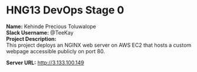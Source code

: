 # HNG13 DevOps Stage 0

**Name:** Kehinde Precious Toluwalope  
**Slack Username:** @TeeKay   
**Project Description:**  
This project deploys an NGINX web server on AWS EC2 that hosts a custom webpage accessible publicly on port 80.

**Server URL:** http://3.133.100.149
